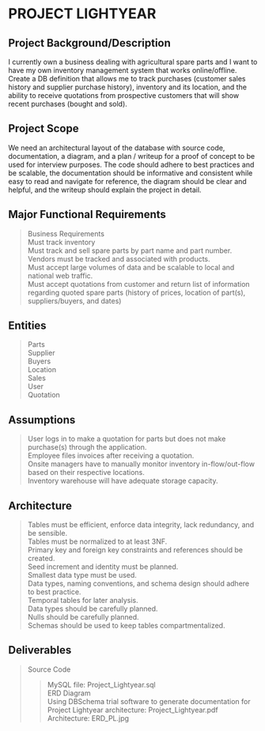 # PROJECT LIGHTYEAR

## Project Background/Description

I currently own a business dealing with agricultural spare parts and I want to have my own inventory management system that works online/offline. Create a DB definition that allows me to track purchases (customer sales history and supplier purchase history), inventory and its location, and the ability to receive quotations from prospective customers that will show recent purchases (bought and sold).

## Project Scope

We need an architectural layout of the database with source code, documentation, a diagram, and a plan / writeup for a proof of concept to be used for interview purposes. The code should adhere to best practices and be scalable, the documentation should be informative and consistent while easy to read and navigate for reference, the diagram should be clear and helpful, and the writeup should explain the project in detail.

## Major Functional Requirements

> Business Requirements <br />
Must track inventory <br />
Must track and sell spare parts by part name and part number. <br />
Vendors must be tracked and associated with products. <br />
Must accept large volumes of data and be scalable to local and national web traffic. <br />
Must accept quotations from customer and return list of information regarding quoted spare parts (history of prices, location of part(s), suppliers/buyers, and dates) <br />

## Entities 

> Parts <br />
Supplier <br />
Buyers <br />
Location <br />
Sales <br />
User <br />
Quotation <br />

## Assumptions

> User logs in to make a quotation for parts but does not make purchase(s) through the application. <br />
Employee files invoices after receiving a quotation. <br />
Onsite managers have to manually monitor inventory in-flow/out-flow based on their respective locations. <br />
Inventory warehouse will have adequate storage capacity. <br />

## Architecture 

> Tables must be efficient, enforce data integrity, lack redundancy, and be sensible. <br />
Tables must be normalized to at least 3NF. <br />
Primary key and foreign key constraints and references should be created. <br />
Seed increment and identity must be planned. <br />
Smallest data type must be used. <br />
Data types, naming conventions, and schema design should adhere to best practice. <br />
Temporal tables for later analysis. <br />
Data types should be carefully planned. <br />
Nulls should be carefully planned. <br />
Schemas should be used to keep tables compartmentalized. <br />

## Deliverables

> Source Code <br />
>> MySQL file: Project_Lightyear.sql <br />
> ERD Diagram <br />
>> Using DBSchema trial software to generate documentation for Project Lightyear architecture: Project_Lightyear.pdf <br />
>> Architecture: ERD_PL.jpg


